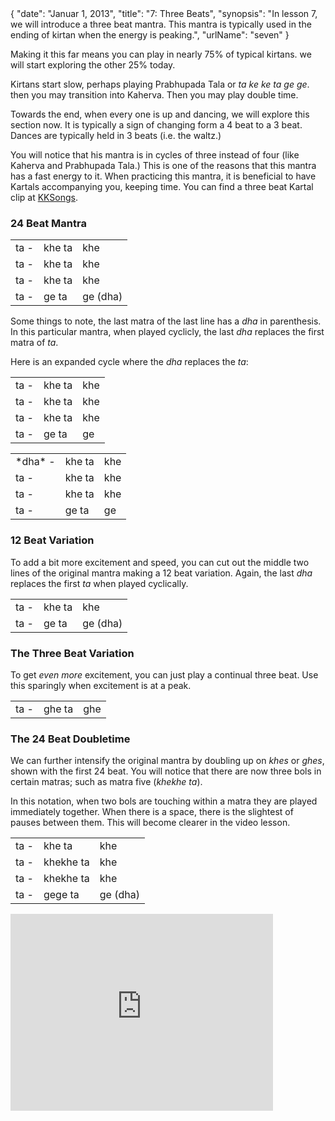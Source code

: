 <data>
{
    "date": "Januar 1, 2013",
    "title": "7: Three Beats",
    "synopsis": "In lesson 7, we will introduce a three beat mantra. This mantra is typically used in the ending of kirtan when the energy is peaking.",
    "urlName": "seven"
}
</data>



Making it this far means you can play in nearly 75% of typical kirtans. we will start exploring the other 25% today.

Kirtans start slow, perhaps playing Prabhupada Tala or *ta ke ke ta ge ge*. then you may transition into Kaherva. Then you may play double time.

Towards the end, when every one is up and dancing, we will explore this section now. It is typically a sign of changing form a 4 beat to a 3 beat. Dances are typically held in 3 beats (i.e. the waltz.)

You will notice that his mantra is in cycles of three instead of four (like Kaherva and Prabhupada Tala.) This is one of the reasons that this mantra has a fast energy to it. When practicing this mantra, it is beneficial to have Kartals accompanying you, keeping time. You can find a three beat Kartal clip at [KKSongs](http://kksongs.org/khol/chapters/lesson12.html).

### 24 Beat Mantra

<table>
    <tr>
        <td>ta -</td> 
        <td>khe ta</td> 
        <td>khe</td> 
    </tr>
    <tr>
        <td>ta -</td> 
        <td>khe ta</td> 
        <td>khe</td> 
    </tr>
    <tr>
        <td>ta -</td> 
        <td>khe ta</td> 
        <td>khe</td> 
    </tr>
    <tr>
        <td>ta -</td> 
        <td>ge ta</td> 
        <td>ge (dha)</td> 
    </tr>
</table>

Some things to note, the last matra of the last line has a *dha* in parenthesis. In this particular mantra, when played cyclicly, the last *dha* replaces the first matra of *ta*.

Here is an expanded cycle where the *dha* replaces the *ta*:

<table>
    <tr>
        <td>ta -</td> 
        <td>khe ta</td> 
        <td>khe</td> 
    </tr>
    <tr>
        <td>ta -</td> 
        <td>khe ta</td> 
        <td>khe</td> 
    </tr>
    <tr>
        <td>ta -</td> 
        <td>khe ta</td> 
        <td>khe</td> 
    </tr>
    <tr>
        <td>ta -</td> 
        <td>ge ta</td> 
        <td>ge</td> 
    </tr>
</table>
<table>
    <tr>
        <td>*dha* -</td> 
        <td>khe ta</td> 
        <td>khe</td> 
    </tr>
    <tr>
        <td>ta -</td> 
        <td>khe ta</td> 
        <td>khe</td> 
    </tr>
    <tr>
        <td>ta -</td> 
        <td>khe ta</td> 
        <td>khe</td> 
    </tr>
    <tr>
        <td>ta -</td> 
        <td>ge ta</td> 
        <td>ge</td> 
    </tr>
</table>


### 12 Beat Variation

To add a bit more excitement and speed, you can cut out the middle two lines of the original mantra making a 12 beat variation. Again, the last *dha* replaces the first *ta* when played cyclically.

<table>
    <tr>
        <td>ta -</td> 
        <td>khe ta</td> 
        <td>khe</td> 
    </tr>
    <tr>
        <td>ta -</td> 
        <td>ge ta</td> 
        <td>ge (dha)</td> 
    </tr>
</table>

### The Three Beat Variation

To get *even more* excitement, you can just play a continual three beat. Use this sparingly when excitement is at a peak.

<table>
    <tr>
        <td>ta -</td>    
        <td>ghe ta</td>    
        <td>ghe</td>    
    </tr>
</table>

### The 24 Beat Doubletime

We can further intensify the original mantra by doubling up on *khes* or *ghes*, shown with the first 24 beat. You will notice that there are now three bols in certain matras; such as matra five (*khekhe ta*).

In this notation, when two bols are touching within a matra they are played immediately together. When there is a space, there is the slightest of pauses between them. This will become clearer in the video lesson.

<table>
    <tr>
        <td>ta -</td> 
        <td>khe ta</td> 
        <td>khe</td> 
    </tr>
    <tr>
        <td>ta -</td> 
        <td>khekhe ta</td> 
        <td>khe</td> 
    </tr>
    <tr>
        <td>ta -</td> 
        <td>khekhe ta</td> 
        <td>khe</td> 
    </tr>
    <tr>
        <td>ta -</td> 
        <td>gege ta</td> 
        <td>ge (dha)</td> 
    </tr>
</table>


<iframe width="420" height="315" src="http://www.youtube.com/embed/tW8kzfTb8jA" frameborder="0" allowfullscreen></iframe>
